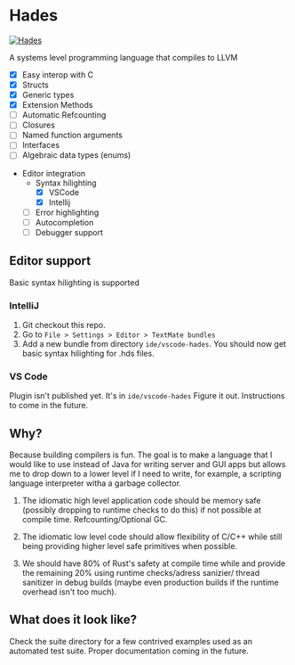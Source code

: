 # Hades
 [![Hades](https://circleci.com/gh/dhruvrajvanshi/hades-lang.svg?style=shield)](https://app.circleci.com/pipelines/github/dhruvrajvanshi/hades-lang)

A systems level programming language that compiles to LLVM

- [x] Easy interop with C
- [x] Structs
- [x] Generic types
- [x] Extension Methods
- [ ] Automatic Refcounting
- [ ] Closures
- [ ] Named function arguments
- [ ] Interfaces
- [ ] Algebraic data types (enums)
- Editor integration
    - Syntax hilighting
        - [x] VSCode
        - [x] Intellij
    - [ ] Error highlighting
    - [ ] Autocompletion
    - [ ] Debugger support

## Editor support
Basic syntax hilighting is supported
### IntelliJ
1. Git checkout this repo.
2. Go to `File > Settings > Editor > TextMate bundles`
3. Add a new bundle from directory `ide/vscode-hades`.
You should now get basic syntax hilighting for .hds files.

### VS Code
Plugin isn't published yet. It's in `ide/vscode-hades` Figure it out.
Instructions to come in the future.

## Why?
Because building compilers is fun. The goal is to make a language
that I would like to use instead of Java for writing server and
GUI apps but allows me to drop down to a lower level if I
need to write, for example, a scripting language
interpreter witha a garbage collector.

1. The idiomatic high level application code should be memory
   safe (possibly dropping to runtime checks to do this) if
   not possible at compile time. Refcounting/Optional GC.
   
2. The idiomatic low level code should allow flexibility of
   C/C++ while still being providing higher level safe
   primitives when possible.
   
3. We should have 80% of Rust's safety at compile time while
   and provide the remaining 20% using runtime checks/adress sanizier/
   thread sanitizer in debug builds
   (maybe even production builds if the runtime overhead isn't too
   much).

## What does it look like?
Check the suite directory for a few contrived examples used as an automated test suite.
Proper documentation coming in the future.


